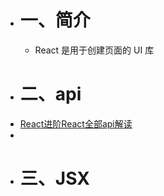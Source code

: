 - # 一、简介
	- React 是用于创建页面的 UI 库
- # 二、api
- [React进阶React全部api解读](https://blog.csdn.net/weixin_43484007/article/details/124391509)
-
- # 三、JSX